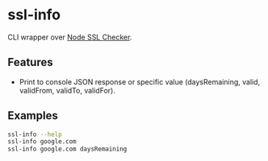 # ssl-info

CLI wrapper over [Node SSL Checker](https://github.com/dyaa/ssl-checker).

## Features

* Print to console JSON response or specific value (daysRemaining, valid, validFrom, validTo, validFor).

## Examples

```bash
ssl-info --help
ssl-info google.com
ssl-info google.com daysRemaining
```
